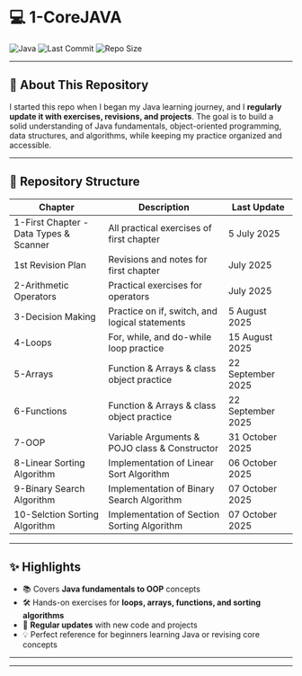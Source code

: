 # 💻 1-CoreJAVA

![Java](https://img.shields.io/badge/Language-Java-orange?style=for-the-badge&logo=java&logoColor=white)
![Last Commit](https://img.shields.io/github/last-commit/yadnynesh-96/1-CoreJAVA?style=for-the-badge)
![Repo Size](https://img.shields.io/github/repo-size/yadnynesh-96/1-CoreJAVA?style=for-the-badge)

---

## 👋 About This Repository
I started this repo when I began my Java learning journey, and I **regularly update it with exercises, revisions, and projects**. The goal is to build a solid understanding of Java fundamentals, object-oriented programming, data structures, and algorithms, while keeping my practice organized and accessible.

---

## 📂 Repository Structure

| Chapter | Description | Last Update |
|---------|-------------|-------------|
| 1-First Chapter - Data Types & Scanner | All practical exercises of first chapter | 5 July 2025 |
| 1st Revision Plan | Revisions and notes for first chapter | July 2025 |
| 2-Arithmetic Operators | Practical exercises for operators | July 2025 |
| 3-Decision Making | Practice on if, switch, and logical statements | 5 August 2025 |
| 4-Loops | For, while, and do-while loop practice | 15 August 2025 |
| 5-Arrays | Function & Arrays & class object practice | 22 September 2025 |
| 6-Functions | Function & Arrays & class object practice | 22 September 2025 |
| 7-OOP | Variable Arguments & POJO class & Constructor | 31 October 2025 |
| 8-Linear Sorting Algorithm | Implementation of Linear Sort Algorithm | 06 October 2025 |
| 9-Binary Search Algorithm | Implementation of Binary Search Algorithm | 07 October 2025 |
| 10-Selction Sorting Algorithm | Implementation of Section Sorting Algorithm | 07 October 2025 |

---

## ✨ Highlights 
- 📚 Covers **Java fundamentals to OOP** concepts  
- 🛠 Hands-on exercises for **loops, arrays, functions, and sorting algorithms**  
- 🔄 **Regular updates** with new code and projects  
- 💡 Perfect reference for beginners learning Java or revising core concepts  

---



---

